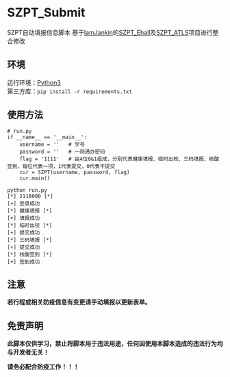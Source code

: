 # SZPT_Submit
SZPT自动填报信息脚本
基于[IamJankin](https://github.com/IamJankin)的[SZPT_Ehall](https://github.com/IamJankin/SZPT_Ehall)及[SZPT_ATLS](https://github.com/IamJankin/SZPT_ATLS)项目进行整合修改  

## 环境
运行环境：[Python3](https://www.python.org/)  
第三方库：`pip install -r requirements.txt`  

## 使用方法
```
# run.py
if __name__ == '__main__':
    username = ''   # 学号
    password = ''   # 一网通办密码
    flag = '1111'   # 由4位0&1组成，分别代表健康填报、临时出校、三码填报、核酸签到，每位代表一项，1代表提交，0代表不提交
    cur = SZPT(username, password, flag)
    cur.main()
```

```
python run.py
[*] 2118000 [*]
[+] 登录成功
[*] 健康填报 [*]
[+] 填报成功
[*] 临时出校 [*]
[+] 提交成功
[*] 三码填报 [*]
[+] 提交成功
[*] 核酸签到 [*]
[+] 签到成功
```

## 注意
**若行程或相关防疫信息有变更请手动填报以更新表单。**

## 免责声明
**此脚本仅供学习，禁止将脚本用于违法用途，任何因使用本脚本造成的违法行为均与开发者无关！**

**请务必配合防疫工作！！！**
